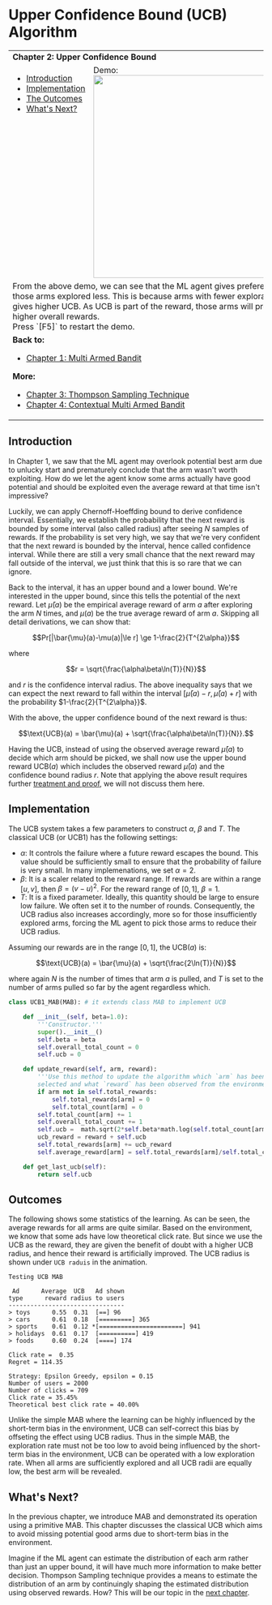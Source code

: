 # Upper Confidence Bound (UCB) Algorithm

<table>
<tr><td colspan="2"><b>
Chapter 2: Upper Confidence Bound
</b></td></tr>
<tr>
<td valign="top">
    <ul>
        <li><a href=#intro>Introduction</a></li>
        <li><a href=#codes>Implementation</a></li>
        <li><a href=#outcomes>The Outcomes</a></li>
        <li><a href=#next>What's Next?</a></li>
    </ul>
</td>
<td>
  Demo:<br>
  <img src="https://user-images.githubusercontent.com/51439829/200187042-50ea8da6-3675-4d83-82af-e6e725785985.gif" width="400">
</td>
<tr><td colspan="2">
From the above demo, we can see that the ML agent gives preference to those arms explored less. This is because arms with fewer exploration gives higher UCB. As UCB is part of the reward, those arms will produce higher overall rewards.
<br>
Press `[F5]` to restart the demo.
</td>
<tr><td colspan="2">
<b>Back to:</b><br>
<ul>
<li><a href="https://github.com/cfoh/Multi-Armed-Bandit-Example">Chapter 1: Multi Armed Bandit</a></li>
</ul>
<b>More:</b><br>
<ul>
<li><a href="https://github.com/cfoh/Multi-Armed-Bandit-Example/tree/main/ts">Chapter 3: Thompson Sampling Technique</a></li>
<li><a href="https://github.com/cfoh/Multi-Armed-Bandit-Example/tree/main/cmab">Chapter 4: Contextual Multi Armed Bandit</a></li>
</ul>
</td></tr>
</table>

## Introduction<a name=intro></a>

In Chapter 1, we saw that the ML agent may overlook potential best arm due to unlucky start and prematurely conclude that the arm wasn't worth exploiting. How do we let the agent know some arms actually have good potential and should be exploited even the average reward at that time isn't impressive?

Luckily, we can apply Chernoff-Hoeffding bound to derive confidence interval. Essentially, we establish the probability that the next reward is bounded by some interval (also called radius) after seeing $N$ samples of rewards. If the probability is set very high, we say that we're very confident that the next reward is bounded by the interval, hence called confidence interval. While there are still a very small chance that the next reward may fall outside of the interval, we just think that this is so rare that we can ignore.

Back to the interval, it has an upper bound and a lower bound. We're interested in the upper bound, since this tells the potential of the next reward. Let $\bar{\mu}(a)$ be the empirical average reward of arm $a$ after exploring the arm $N$ times, and $\mu(a)$ be the true average reward of arm $a$. Skipping all detail derivations, we can show that:

$$Pr[|\bar{\mu}(a)-\mu(a)|\le r] \ge 1-\frac{2}{T^{2\alpha}}$$

where 

$$r = \sqrt{\frac{\alpha\beta\ln(T)}{N}}$$

and $r$ is the confidence interval radius. The above inequality says that we can expect the next reward to fall within the interval $[\bar{\mu}(a)-r,\bar{\mu}(a)+r]$ with the probability $1-\frac{2}{T^{2\alpha}}$.

With the above, the upper confidence bound of the next reward is thus:

$$\text{UCB}(a) = \bar{\mu}(a) + \sqrt{\frac{\alpha\beta\ln(T)}{N}}.$$

Having the UCB, instead of using the observed average reward $\bar{\mu}(a)$ to decide which arm should be picked, we shall now use the upper bound reward $\text{UCB}(a)$ which includes the observed reward $\bar{\mu}(a)$ and the confidence bound radius $r$. Note that applying the above result requires further [treatment and proof](https://people.eecs.berkeley.edu/~russell/classes/cs294/s11/readings/Auer+al:2002.pdf), we will not discuss them here.

## Implementation<a name=codes></a>

The UCB system takes a few parameters to construct $\alpha$, $\beta$ and $T$. The classical UCB (or UCB1) has the following settings:
- $\alpha$: It controls the failure where a future reward escapes the bound.
  This value should be sufficiently small to ensure that the probability of 
  failure is very small. In many implemenations, we set $\alpha=2$.
- $\beta$: It is a scaler related to the reward range. 
  If rewards are within a range $[u,v]$, then $\beta = (v-u)^2$. For the 
  reward range of $[0,1]$, $\beta=1$.
- $T$: It is a fixed parameter. Ideally, this quantity should be large to ensure 
  low failure. We often set it to the number of rounds. 
  Consequently, the UCB radius also increases accordingly, more so for those insufficiently explored arms, forcing the ML agent to pick those 
  arms to reduce their UCB radius.

Assuming our rewards are in the range $[0,1]$, the $\text{UCB}(a)$ is:

$$\text{UCB}(a) = \bar{\mu}(a) + \sqrt{\frac{2\ln(T)}{N}}$$

where again $N$ is the number of times that arm $a$ is pulled, and $T$ is set to the number of arms pulled so far by the agent regardless which.

```python
class UCB1_MAB(MAB): # it extends class MAB to implement UCB

    def __init__(self, beta=1.0):
        '''Constructor.'''
        super().__init__()
        self.beta = beta
        self.overall_total_count = 0
        self.ucb = 0

    def update_reward(self, arm, reward):
        '''Use this method to update the algorithm which `arm` has been
        selected and what `reward` has been observed from the environment.'''
        if arm not in self.total_rewards: 
            self.total_rewards[arm] = 0
            self.total_count[arm] = 0
        self.total_count[arm] += 1
        self.overall_total_count += 1
        self.ucb =  math.sqrt(2*self.beta*math.log(self.total_count[arm])/self.total_count[arm])
        ucb_reward = reward + self.ucb
        self.total_rewards[arm] += ucb_reward
        self.average_reward[arm] = self.total_rewards[arm]/self.total_count[arm]

    def get_last_ucb(self):
        return self.ucb
```

## Outcomes<a name=outcomes></a>

The following shows some statistics of the learning. As can be seen, the average rewards for all arms are quite similar. Based on the environment, we know that some ads have low theoretical click rate. But since we use the UCB as the reward, they are given the benefit of doubt with a higher UCB radius, and hence their reward is artificially improved. The UCB radius is shown under `UCB raduis` in the animation.

```console
Testing UCB MAB

 Ad      Average  UCB   Ad shown
type      reward radius to users
--------------------------------
> toys      0.55  0.31  [==] 96
> cars      0.61  0.18  [=========] 365
> sports    0.61  0.12 *[=======================] 941
> holidays  0.61  0.17  [==========] 419
> foods     0.60  0.24  [====] 174

Click rate =  0.35
Regret = 114.35

Strategy: Epsilon Greedy, epsilon = 0.15
Number of users = 2000
Number of clicks = 709
Click rate = 35.45%
Theoretical best click rate = 40.00%
```

Unlike the simple MAB where the learning can be highly influenced by the short-term bias in the environment, UCB can self-correct this bias by offseting the effect using UCB radius. Thus in the simple MAB, the exploration rate must not be too low to avoid being influenced by the short-term bias in the environment, UCB can be operated with a low exploration rate. When all arms are sufficiently explored and all UCB radii are equally low, the best arm will be revealed.

## What's Next?<a name=next></a>

In the previous chapter, we introduce MAB and demonstrated its operation using a primitive MAB. This chapter discusses the classical UCB which aims to avoid missing potential good arms due to short-term bias in the environment. 

Imagine if the ML agent can estimate the distribution of each arm rather than just an upper bound, it will have much more information to make better decision. Thompson Sampling technique provides a means to estimate the distribution of an arm by continuingly shaping the estimated distribution using observed rewards. How? This will be our topic in the [next chapter](https://github.com/cfoh/Multi-Armed-Bandit-Example/tree/main/ts).
